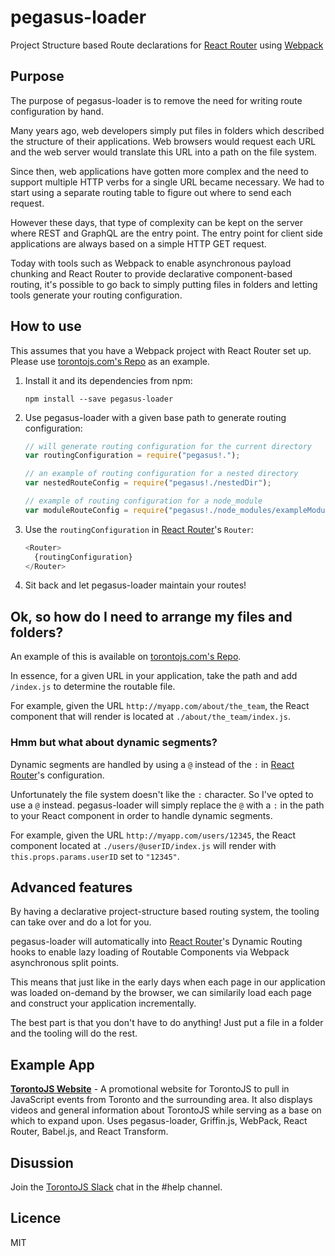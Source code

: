 # pegasus-loader

Project Structure based Route declarations for [React Router](https://github.com/rackt/react-router) using [Webpack](https://github.com/webpack/webpack)

## Purpose

The purpose of pegasus-loader is to remove the need for writing route configuration by hand.

Many years ago, web developers simply put files in folders which described the structure of their applications.
Web browsers would request each URL and the web server would translate this URL into a path on the file system.

Since then, web applications have gotten more complex and the need to support multiple HTTP verbs for a single URL became necessary.
We had to start using a separate routing table to figure out where to send each request.

However these days, that type of complexity can be kept on the server where REST and GraphQL are the entry point.
The entry point for client side applications are always based on a simple HTTP GET request.

Today with tools such as Webpack to enable asynchronous payload chunking and React Router to provide declarative component-based routing,
it's possible to go back to simply putting files in folders and letting tools generate your routing configuration.

## How to use

This assumes that you have a Webpack project with React Router set up.
Please use [torontojs.com's Repo](https://github.com/torontojs/torontojs.com) as an example.

1. Install it and its dependencies from npm:

    `npm install --save pegasus-loader`
    
2. Use pegasus-loader with a given base path to generate routing configuration:

    ```js
    // will generate routing configuration for the current directory
    var routingConfiguration = require("pegasus!.");
    
    // an example of routing configuration for a nested directory
    var nestedRouteConfig = require("pegasus!./nestedDir");
    
    // example of routing configuration for a node_module
    var moduleRouteConfig = require("pegasus!./node_modules/exampleModule");
    ```
    
3. Use the `routingConfiguration` in [React Router](https://github.com/rackt/react-router)'s `Router`:

    ```js
    <Router>
      {routingConfiguration}
    </Router>
    ```
    
4. Sit back and let pegasus-loader maintain your routes!

## Ok, so how do I need to arrange my files and folders?

An example of this is available on [torontojs.com's Repo](https://github.com/torontojs/torontojs.com).

In essence, for a given URL in your application, take the path and add `/index.js` to determine the routable file.

For example, given the URL `http://myapp.com/about/the_team`, the React component that will render is located at `./about/the_team/index.js`.

### Hmm but what about dynamic segments?

Dynamic segments are handled by using a `@` instead of the `:` in [React Router](https://github.com/rackt/react-router)'s configuration.

Unfortunately the file system doesn't like the `:` character. So I've opted to use a `@` instead.
pegasus-loader will simply replace the `@` with a `:` in the path to your React component in order to handle dynamic segments.

For example, given the URL `http://myapp.com/users/12345`, the React component located at `./users/@userID/index.js` will render with `this.props.params.userID` set to `"12345"`.

## Advanced features

By having a declarative project-structure based routing system, the tooling can take over and do a lot for you.

pegasus-loader will automatically into [React Router](https://github.com/rackt/react-router)'s Dynamic Routing hooks to enable
lazy loading of Routable Components via Webpack asynchronous split points.

This means that just like in the early days when each page in our application was loaded on-demand by the browser, we can
similarily load each page and construct your application incrementally.

The best part is that you don't have to do anything! Just put a file in a folder and the tooling will do the rest.

## Example App

[**TorontoJS Website**](https://github.com/torontojs/torontojs.com) - A promotional website for TorontoJS to pull in JavaScript events from Toronto and the surrounding area. It also displays videos and general information about TorontoJS while serving as a base on which to expand upon. Uses pegasus-loader, Griffin.js, WebPack, React Router, Babel.js, and React Transform.

## Disussion

Join the [TorontoJS Slack](http://slack.torontojs.com) chat in the #help channel.

## Licence

MIT
